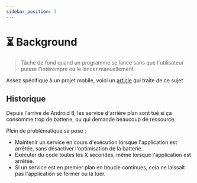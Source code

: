 ```yaml
---
sidebar_position: 3
---
```


# ⏳ Background

> Tâche de fond quand un programme se lance sans que l'utilisateur puisse l'intérompre ou le lancer manuellement

Assez spécifique à un projet mobile, voici un [article](https://itnext.io/react-native-background-location-tracking-without-timeout-and-with-app-killed-3dbfbc80ad01) qui traite de ce sujet

## Historique

Depuis l'arrive de Android 8, les service d'arrière plan sont tué si ça consomme trop de batterie, ou qui demande beaucoup de ressource.

Plein de problématique se pose :

  - Maintenir un service en cours d'exécution lorsque l'application est arrêtée, sans désactiver l'optimisation de la batterie.
  - Exécuter du code toutes les X secondes, même lorsque l'application est arrêtée.
  - Si un service est en premier plan en boucle continues, cela ne laissait pas l'application se fermer ou la tuer.